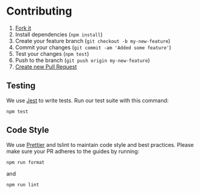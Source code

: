 # Contributing

1. [Fork it](https://help.github.com/articles/fork-a-repo/)
2. Install dependencies (`npm install`)
3. Create your feature branch (`git checkout -b my-new-feature`)
4. Commit your changes (`git commit -am 'Added some feature'`)
5. Test your changes (`npm test`)
6. Push to the branch (`git push origin my-new-feature`)
7. [Create new Pull Request](https://help.github.com/articles/creating-a-pull-request/)

## Testing

We use [Jest](https://github.com/facebook/jest) to write tests. Run our test suite with this command:

```
npm test
```

## Code Style

We use [Prettier](https://prettier.io/) and tslint to maintain code style and best practices.
Please make sure your PR adheres to the guides by running:

```
npm run format
```

and

```
npm run lint
```
